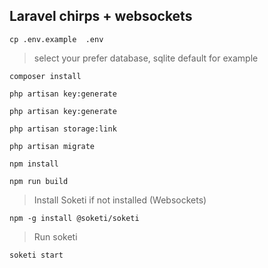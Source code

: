 ## Laravel chirps + websockets

```
cp .env.example  .env
```

> select your prefer database, sqlite default for example

```
composer install
```


```
php artisan key:generate
```


```
php artisan key:generate
```

```
php artisan storage:link
```


```
php artisan migrate
```


```
npm install
```


```
npm run build
```

> Install Soketi if not installed (Websockets)

```
npm -g install @soketi/soketi
```

> Run soketi


```
soketi start
```
